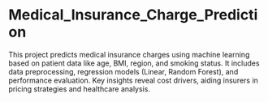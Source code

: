 # Medical_Insurance_Charge_Prediction
This project predicts medical insurance charges using machine learning based on patient data like age, BMI, region, and smoking status. It includes data preprocessing, regression models (Linear, Random Forest), and performance evaluation. Key insights reveal cost drivers, aiding insurers in pricing strategies and healthcare analysis.
